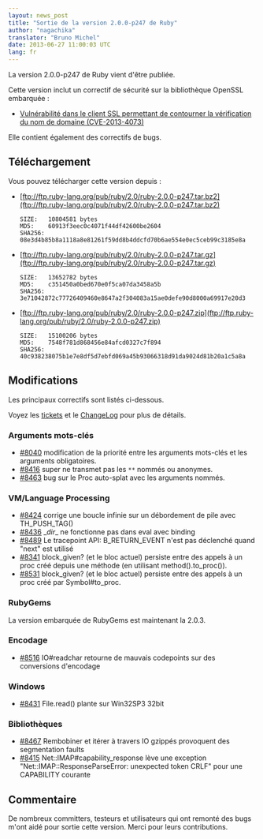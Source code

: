 ```yaml
---
layout: news_post
title: "Sortie de la version 2.0.0-p247 de Ruby"
author: "nagachika"
translator: "Bruno Michel"
date: 2013-06-27 11:00:03 UTC
lang: fr
---
```


La version 2.0.0-p247 de Ruby vient d'être publiée.

Cette version inclut un correctif de sécurité sur la bibliothèque OpenSSL
embarquée :

 * [Vulnérabilité dans le client SSL permettant de contourner la vérification du nom de domaine
   (CVE-2013-4073)](/fr/news/2013/06/27/hostname-check-bypassing-vulnerability-in-openssl-client-cve-2013-4073/)

Elle contient également des correctifs de bugs.

## Téléchargement

Vous pouvez télécharger cette version depuis :

* [ftp://ftp.ruby-lang.org/pub/ruby/2.0/ruby-2.0.0-p247.tar.bz2](ftp://ftp.ruby-lang.org/pub/ruby/2.0/ruby-2.0.0-p247.tar.bz2)

      SIZE:   10804581 bytes
      MD5:    60913f3eec0c4071f44df42600be2604
      SHA256: 08e3d4b85b8a1118a8e81261f59dd8b4ddcfd70b6ae554e0ec5ceb99c3185e8a

* [ftp://ftp.ruby-lang.org/pub/ruby/2.0/ruby-2.0.0-p247.tar.gz](ftp://ftp.ruby-lang.org/pub/ruby/2.0/ruby-2.0.0-p247.tar.gz)

      SIZE:   13652782 bytes
      MD5:    c351450a0bed670e0f5ca07da3458a5b
      SHA256: 3e71042872c77726409460e8647a2f304083a15ae0defe90d8000a69917e20d3

* [ftp://ftp.ruby-lang.org/pub/ruby/2.0/ruby-2.0.0-p247.zip](ftp://ftp.ruby-lang.org/pub/ruby/2.0/ruby-2.0.0-p247.zip)

      SIZE:   15100206 bytes
      MD5:    7548f781d868456e84afcd0327c7f894
      SHA256: 40c938238075b1e7e8df5d7ebfd069a45b93066318d91da9024d81b20a1c5a8a

## Modifications

Les principaux correctifs sont listés ci-dessous.

Voyez les [tickets](https://bugs.ruby-lang.org/projects/ruby-200/issues?set_filter=1&amp;status_id=5)
et le [ChangeLog](http://svn.ruby-lang.org/repos/ruby/tags/v2_0_0_247/ChangeLog) pour plus de détails.

### Arguments mots-clés

* [#8040](https://bugs.ruby-lang.org/issues/8040) modification de la priorité entre les arguments mots-clés et les arguments obligatoires.
* [#8416](https://bugs.ruby-lang.org/issues/8416) super ne transmet pas les `**` nommés ou anonymes.
* [#8463](https://bugs.ruby-lang.org/issues/8463) bug sur le Proc auto-splat avec les arguments nommés.

### VM/Language Processing

* [#8424](https://bugs.ruby-lang.org/issues/8424) corrige une boucle infinie sur un débordement de pile avec TH_PUSH_TAG()
* [#8436](https://bugs.ruby-lang.org/issues/8436) \__dir__ ne fonctionne pas dans eval avec binding
* [#8489](https://bugs.ruby-lang.org/issues/8489) Le tracepoint API: B_RETURN_EVENT n'est pas déclenché quand "next" est utilisé
* [#8341](https://bugs.ruby-lang.org/issues/8341) block_given? (et le bloc actuel) persiste entre des appels à un proc créé depuis une méthode (en utilisant method().to_proc()).
* [#8531](https://bugs.ruby-lang.org/issues/8531) block_given? (et le bloc actuel) persiste entre des appels à un proc créé par Symbol#to_proc.

### RubyGems

La version embarquée de RubyGems est maintenant la 2.0.3.

### Encodage

* [#8516](https://bugs.ruby-lang.org/issues/8516) IO#readchar retourne de mauvais codepoints sur des conversions d'encodage

### Windows

* [#8431](https://bugs.ruby-lang.org/issues/8431) File.read() plante sur Win32SP3 32bit

### Bibliothèques

* [#8467](https://bugs.ruby-lang.org/issues/8467) Rembobiner et itérer à travers IO gzippés provoquent des segmentation faults
* [#8415](https://bugs.ruby-lang.org/issues/8415) Net::IMAP#capability_response lève une exception "Net::IMAP::ResponseParseError: unexpected token CRLF" pour une CAPABILITY courante

## Commentaire

De nombreux committers, testeurs et utilisateurs qui ont remonté des bugs
m'ont aidé pour sortie cette version. Merci pour leurs contributions.
